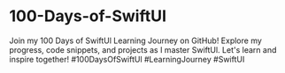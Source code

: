 # 100-Days-of-SwiftUI
Join my 100 Days of SwiftUl Learning Journey on GitHub! Explore my progress, code snippets, and projects as I master SwiftUl. Let's learn and inspire together! #100DaysOfSwiftUl #LearningJourney #SwiftUI
